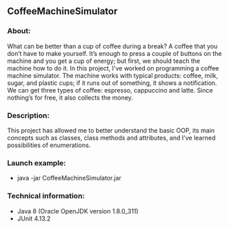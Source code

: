 ## CoffeeMachineSimulator
### About:
What can be better than a cup of coffee during a break? A coffee that you don’t have to make yourself. 
It’s enough to press a couple of buttons on the machine and you get a cup of energy; but first, we 
should teach the machine how to do it. In this project, I've worked on programming a coffee machine 
simulator. The machine works with typical products: coffee, milk, sugar, and plastic cups; 
if it runs out of something, it shows a notification. We can get three types of coffee: espresso, 
cappuccino and latte. Since nothing’s for free, it also collects the money.
### Description:
This project has allowed me to better understand the basic OOP, its main concepts such as classes, 
class methods and attributes, and I've learned possibilities of enumerations.
### Launch example:
* java -jar CoffeeMachineSimulator.jar
### Technical information:
* Java 8 (Oracle OpenJDK version 1.8.0_311)
* JUnit 4.13.2
